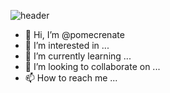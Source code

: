 ![header](https://capsule-render.vercel.app/api?type=waving&color=gradient&text=Pomecrenate's%20Notes&desc=with%20Programming&animation=scaleIn)
- 👋 Hi, I’m @pomecrenate
- 👀 I’m interested in ...
- 🌱 I’m currently learning ...
- 💞️ I’m looking to collaborate on ...
- 📫 How to reach me ...

<!---
pomecrenate/pomecrenate is a ✨ special ✨ repository because its `README.md` (this file) appears on your GitHub profile.
You can click the Preview link to take a look at your changes.
--->
